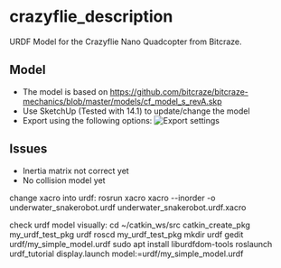 crazyflie_description
=====================

URDF Model for the Crazyflie Nano Quadcopter from Bitcraze.

## Model

* The model is based on https://github.com/bitcraze/bitcraze-mechanics/blob/master/models/cf_model_s_revA.skp
* Use SketchUp (Tested with 14.1) to update/change the model
* Export using the following options: ![Export settings](export.png)

## Issues

* Inertia matrix not correct yet
* No collision model yet

change xacro into urdf:
rosrun xacro xacro --inorder -o underwater_snakerobot.urdf underwater_snakerobot.urdf.xacro

check urdf model visually:
cd ~/catkin_ws/src
catkin_create_pkg my_urdf_test_pkg urdf
roscd my_urdf_test_pkg
mkdir urdf
gedit urdf/my_simple_model.urdf
sudo apt install liburdfdom-tools
roslaunch urdf_tutorial display.launch model:=urdf/my_simple_model.urdf

